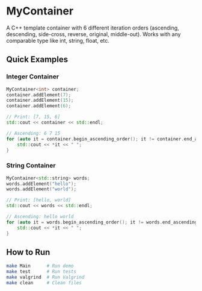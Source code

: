 # MyContainer

A C++ template container with 6 different iteration orders (ascending, descending, side-cross, reverse, original, middle-out).
Works with any comparable type like int, string, float, etc.

## Quick Examples

### Integer Container
```cpp
MyContainer<int> container;
container.addElement(7);
container.addElement(15);
container.addElement(6);

// Print: [7, 15, 6]
std::cout << container << std::endl;

// Ascending: 6 7 15
for (auto it = container.begin_ascending_order(); it != container.end_ascending_order(); ++it) {
    std::cout << *it << " ";
}
```

### String Container
```cpp
MyContainer<std::string> words;
words.addElement("hello");
words.addElement("world");

// Print: [hello, world]
std::cout << words << std::endl;

// Ascending: hello world
for (auto it = words.begin_ascending_order(); it != words.end_ascending_order(); ++it) {
    std::cout << *it << " ";
}
```

## How to Run

```bash
make Main      # Run demo
make test      # Run tests
make valgrind  # Run Valgrind
make clean     # Clean files
```
